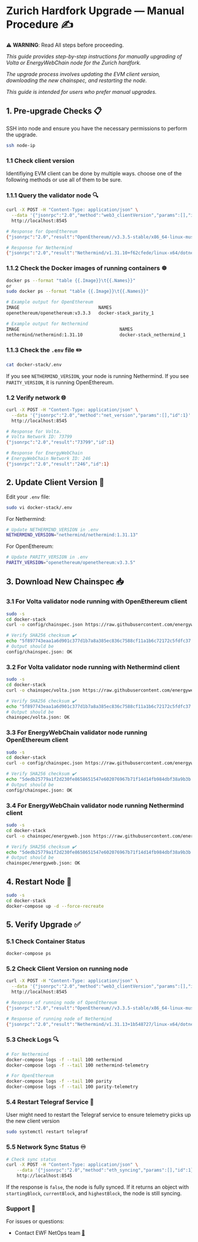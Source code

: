 # Zurich Hardfork Upgrade — Manual Procedure ✍️

⚠️ **WARNING**: Read All steps before proceeding.

*This guide provides step-by-step instructions for manually upgrading of Volta or EnergyWebChain node for the Zurich hardfork.*

*The upgrade process involves updating the EVM client version, downloading the new chainspec, and restarting the node.*

*This guide is intended for users who prefer manual upgrades.*

## 1. Pre-upgrade Checks 📋

SSH into node and ensure you have the necessary permissions to perform the upgrade.

```bash
ssh node-ip
```

### 1.1 Check client version

Identifiying EVM client can be done by multiple ways. choose one of the following methods or use all of them to be sure.

### 1.1.1 Query the validator node 🔍

```bash
curl -X POST -H "Content-Type: application/json" \
  --data '{"jsonrpc":"2.0","method":"web3_clientVersion","params":[],"id":1}' \
  http://localhost:8545
```

```bash
# Response for OpenEthereum
{"jsonrpc":"2.0","result":"OpenEthereum//v3.3.5-stable/x86_64-linux-musl/rustc1.59.0","id":1}

# Response for Nethermind
{"jsonrpc":"2.0","result":"Nethermind/v1.31.10+f62cfede/linux-x64/dotnet9.0.4","id":1}

```

### 1.1.2 Check the Docker images of running containers ☸️

```bash
docker ps --format "table {{.Image}}\t{{.Names}}"
or
sudo docker ps --format "table {{.Image}}\t{{.Names}}"
```

```bash
# Example output for OpenEthereum
IMAGE                              NAMES
openethereum/openethereum:v3.3.3   docker-stack_parity_1

# Example output for Nethermind
IMAGE                                      NAMES
nethermind/nethermind:1.31.10              docker-stack_nethermind_1
```

### 1.1.3 Check the `.env` file ✏️

```bash
cat docker-stack/.env
```

If you see `NETHERMIND_VERSION`, your node is running Nethermind. If you see `PARITY_VERSION`, it is running OpenEthereum.

### 1.2 Verify network 🌐

```bash
curl -X POST -H "Content-Type: application/json" \
  --data '{"jsonrpc":"2.0","method":"net_version","params":[],"id":1}' \
  http://localhost:8545
```

```bash
# Response for Volta.
# Volta Network ID: 73799
{"jsonrpc":"2.0","result":"73799","id":1}

# Response for EnergyWebChain
# EnergyWebChain Network ID: 246
{"jsonrpc":"2.0","result":"246","id":1}
```

## 2. Update Client Version 🔄

Edit your `.env` file:

```bash
sudo vi docker-stack/.env
```

For Nethermind:

```bash
# Update NETHERMIND_VERSION in .env
NETHERMIND_VERSION="nethermind/nethermind:1.31.13"
```

For OpenEthereum:

```bash
# Update PARITY_VERSION in .env
PARITY_VERSION="openethereum/openethereum:v3.3.5"
```

## 3. Download New Chainspec 📥

### 3.1 For Volta validator node running with OpenEthereum client

```bash
sudo -s
cd docker-stack
curl -o config/chainspec.json https://raw.githubusercontent.com/energywebfoundation/ewf-chainspec/master/Volta.json

# Verify SHA256 checksum ✔️
echo "5f897743eaa1a6d901c377d1b7a8a385ec836c7588cf11a1b6c72172c5fdfc37 config/chainspec.json" | sha256sum -c -
# Output should be
config/chainspec.json: OK
```

### 3.2 For Volta validator node running with Nethermind client

```bash
sudo -s
cd docker-stack
curl -o chainspec/volta.json https://raw.githubusercontent.com/energywebfoundation/ewf-chainspec/master/Volta.json

# Verify SHA256 checksum ✔️
echo "5f897743eaa1a6d901c377d1b7a8a385ec836c7588cf11a1b6c72172c5fdfc37 chainspec/volta.json" | sha256sum -c -
# Output should be
chainspec/volta.json: OK
```

### 3.3 For EnergyWebChain validator node running OpenEthereum client

```bash
sudo -s
cd docker-stack
curl -o config/chainspec.json https://raw.githubusercontent.com/energywebfoundation/ewf-chainspec/master/EnergyWebChain.json

# Verify SHA256 checksum ✔️
echo "5dedb25779a1f2d230fe8658651547e602076967b71f14d14fb984dbf38a9b3b config/chainspec.json" | sha256sum -c -
# Output should be
config/chainspec.json: OK
```

### 3.4 For EnergyWebChain validator node running Nethermind client

```bash
sudo -s
cd docker-stack
curl -o chainspec/energyweb.json https://raw.githubusercontent.com/energywebfoundation/ewf-chainspec/master/EnergyWebChain.json

# Verify SHA256 checksum ✔️
echo "5dedb25779a1f2d230fe8658651547e602076967b71f14d14fb984dbf38a9b3b chainspec/energyweb.json" | sha256sum -c -
# Output should be
chainspec/energyweb.json: OK
```

## 4. Restart Node 🚀

```bash
sudo -s
cd docker-stack
docker-compose up -d --force-recreate
```

## 5. Verify Upgrade ✅

### 5.1 Check Container Status

```bash
docker-compose ps
```

### 5.2 Check Client Version on running node

```bash
curl -X POST -H "Content-Type: application/json" \
  --data '{"jsonrpc":"2.0","method":"web3_clientVersion","params":[],"id":1}' \
  http://localhost:8545
```

```bash
# Response of running node of OpenEthereum
{"jsonrpc":"2.0","result":"OpenEthereum//v3.3.5-stable/x86_64-linux-musl/rustc1.59.0","id":1}

# Response of running node of Nethermind
{"jsonrpc":"2.0","result":"Nethermind/v1.31.13+1b548727/linux-x64/dotnet9.0.7","id":1}

```

### 5.3 Check Logs 🔍

```bash
# For Nethermind
docker-compose logs -f --tail 100 nethermind
docker-compose logs -f --tail 100 nethermind-telemetry

# For OpenEthereum
docker-compose logs -f --tail 100 parity
docker-compose logs -f --tail 100 parity-telemetry
```

### 5.4 Restart Telegraf Service 🔄

User might need to restart the Telegraf service to ensure telemetry picks up the new client version

```bash
sudo systemctl restart telegraf
```

### 5.5 Network Sync Status ♾️

```bash
# Check sync status
curl -X POST -H "Content-Type: application/json" \
    --data '{"jsonrpc":"2.0","method":"eth_syncing","params":[],"id":1}' \
    http://localhost:8545
```

If the response is `false`, the node is fully synced.
If it returns an object with `startingBlock`, `currentBlock`, and `highestBlock`, the node is still syncing.

### Support 💬

For issues or questions:

- Contact EWF NetOps team [📧](mailto:netops@energyweb.org)
